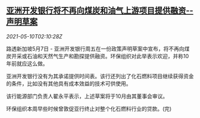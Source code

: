 <!--1620613863000-->
[亚洲开发银行将不再向煤炭和油气上游项目提供融资--声明草案](https://cn.reuters.com/article/adb-statement-oil-gas-upstream-0507-fri-idCNKBS2CR04I)
------

<div><i>2021-05-10T02:10:28Z</i></div><p>路透新加坡5月7日 - 亚洲开发银行周五在一份政策声明草案中宣布，将不再向煤炭开采或石油和天然气生产和勘探提供融资。环保组织对此举表示欢迎，并称10年前就应这么做。</p><p>亚洲开发银行没有为其承诺提供时间表。该行还列出了化石燃料项目继续获得资金的条件，比如没有其他具有成本效益的技术可供使用。</p><p>该行能源部门负责人翟永平表示，上述草案将于10月由其董事会审议。</p><p>环保组织本周早些时候曾敦促亚行终止对整个化石燃料行业的贷款。(完)</p>
